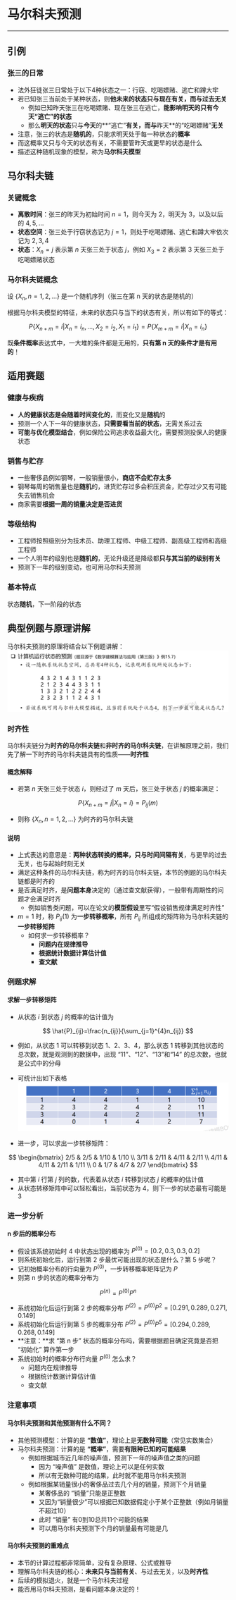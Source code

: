 # 马尔科夫预测

---

## 引例

### 张三的日常

- 法外狂徒张三日常处于以下4种状态之一：行窃、吃喝嫖赌、逃亡和蹲大牢
- 若已知张三当前处于某种状态，则**他未来的状态只与现在有关，而与过去无关**
  - 例如已知昨天张三在吃喝嫖赌、现在张三在逃亡，**能影响明天的只有今天“逃亡”的状态**
  - 那么**明天的状态**只与**今天**的**“逃亡”**有关，而与**昨天**的“吃喝嫖赌”**无关**
- 注意，张三的状态是**随机的**，只能求明天处于每一种状态的**概率**
- 而这概率又只与今天的状态有关，不需要管昨天或更早的状态是什么
- 描述这种随机现象的模型，称为**马尔科夫模型**

## 马尔科夫链

### 关键概念

- **离散时间**：张三的昨天为初始时间 $n=1$，则今天为 $2$，明天为 $3$，以及以后的 $4,5,...$
- **状态空间**：张三处于行窃状态记为 $j=1$，则处于吃喝嫖赌、逃亡和蹲大牢依次记为 $2,3,4$
- **状态**：$X_n=j$ 表示第 $n$ 天张三处于状态 $j$，例如 $X_3=2$ 表示第 3 天张三处于吃喝嫖赌状态

### 马尔科夫链概念

设 $\{X_n,n=1,2,...\}$ 是一个随机序列（张三在第 n 天的状态是随机的）

根据马尔科夫模型的特征，未来的状态只与当下的状态有关，所以有如下的等式：

$$
  P\{X_{n+m}=i|X_n=i_n,...,X_2=i_2,X_1=i_1\}=P\{X_{m+m}=i|X_n=i_n\}
$$

既**条件概率**表达式中，一大堆的条件都是无用的，**只有第 n 天的条件才是有用的**！

## 适用赛题

### 健康与疾病

- **人的健康状态是会随着时间变化的**，而变化又是**随机**的
- 预测一个人下一年的健康状态，**只需要看当前的状态**，无需关系过去
- **可能与优化模型结合**，例如保险公司追求收益最大化，需要预测投保人的健康状态

### 销售与贮存

- 一些奢侈品例如钢琴，一般销量很小，**商店不会贮存太多**
- 钢琴每周的销售量也是**随机**的，进货贮存过多会积压资金，贮存过少又有可能失去销售机会
- 商家需要**根据一周的销量决定是否进货**

### 等级结构

- 工程师按照级别分为技术员、助理工程师、中级工程师、副高级工程师和高级工程师
- 一个人明年的级别也是**随机的**，无论升级还是降级都**只与其当前的级别有关**
- 预测下一年的级别变动，也可用马尔科夫预测

### 基本特点

状态**随机**，下一阶段的状态

## 典型例题与原理讲解

马尔科夫预测的原理将结合以下例题讲解：
![例题](例题.png "例题")

### 时齐性

马尔科夫链分为**时齐的马尔科夫链**和**非时齐的马尔科夫链**，在讲解原理之前，我们先了解一下时齐的马尔科夫链具有的性质——**时齐性**

#### 概念解释

- 若第 $n$ 天张三处于状态 $i$，则经过了 $m$ 天后，张三处于状态 $j$ 的概率满足：

$$
  P\{X_{n+m}=j|X_n=i\}=P_{ij}(m)
$$

- 则称 $\{X_n,n=1,2,...\}$ 为时齐的马尔科夫链

#### 说明

- 上式表达的意思是：**两种状态转换的概率，只与时间间隔有关**，与更早的过去无关，也与起始时刻无关
- 满足这种条件的马尔科夫链，称为时齐的马尔科夫链，本节的例题的马尔科夫链都是时齐的
- 是否满足时齐，是**问题本身**决定的（通过查文献获得），一般带有周期性的问题才会满足时齐
  - 例如销售类问题，可以在论文的**模型假设**里写“假设销售规律满足时齐性”
- $m=1$ 时，称 $P_{ij}(1)$ 为**一步转移概率**，所有 $P_{ij}$ 所组成的矩阵称为马尔科夫链的**一步转移矩阵**
  - 如何求一步转移概率？
    - **问题内在规律推导**
    - **根据统计数据计算估计值**
    - **查文献**

### 例题求解

#### 求解一步转移矩阵

- 从状态 $i$ 到状态 $j$ 的概率的估计值为

$$
  \hat{P}_{ij}=\frac{n_{ij}}{\sum_{j=1}^{4}n_{ij}}
$$

- 例如，从状态 1 可以转移到状态 1、2、3、4，那么状态 1 转移到其他状态的总次数，就是观测到的数据中，出现 “11”、“12”、“13”和“14” 的总次数，也就是公式中的分母

- 可统计出如下表格
![数据统计表格](数据统计表格.png "数据统计表格")

- 进一步，可以求出一步转移矩阵：

$$
  \begin{bmatrix}
  2/5 & 2/5 & 1/10 & 1/10 \\
  3/11 & 2/11 & 4/11 & 2/11 \\
  4/11 & 4/11 & 2/11 & 1/11 \\
  0 & 1/7 & 4/7 & 2/7
  \end{bmatrix}
$$

- 其中第 $i$ 行第 $j$ 列的数，代表着从状态 $i$ 转移到状态 $j$ 的概率的估计值
- 从状态转移矩阵中可以轻松看出，当前状态为 4，则下一步的状态最有可能是 3

### 进一步分析

#### n 步后的概率分布

- 假设该系统初始时 4 中状态出现的概率为 $P^{(0)}=[0.2,0.3,0.3,0.2]$
- 则系统初始化后，运行到第 2 步最优可能出现的状态是什么？第 5 步呢？
- 记初始概率分布的行向量为 $P^{(0)}$，一步转移概率矩阵记为 $P$
- 则第 n 步的状态的概率分布为

$$
  P^{(n)}=P^{(0)}P^n
$$

- 系统初始化后运行到第 2 步的概率分布 $P^{(2)}=P^{(0)}P^2=[0.291,0.289,0.271,0.149]$
- 系统初始化后运行到第 5 步的概率分布 $P^{(2)}=P^{(0)}P^5=[0.294,0.289,0.268,0.149]$
- **注意：**求 “第 n 步” 状态的概率分布吗，需要根据题目确定究竟是否把 “初始化” 算作第一步
- 系统初始时的概率分布行向量 $P^{(0)}$ 怎么求？
  - 问题内在规律推导
  - 根据统计数据计算估计值
  - 查文献

### 注意事项

#### 马尔科夫预测和其他预测有什么不同？

- 其他预测模型：计算的是 **“数值”**，理论上是**无数种可能**（常见实数集合）
- 马尔科夫预测：计算的是 **“概率”**，需要**有限种已知的可能结果**
  - 例如根据城市近几年的噪声值，预测下一年的噪声值之类的问题
    - 因为 “噪声值” 是数值，理论上可以是任何实数
    - 所以有无数种可能的结果，此时就不能用马尔科夫预测
  - 例如根据某销量很小的奢侈品过去几个月的销量，预测下个月销量
    - 某奢侈品的 “销量”只能是正整数
    - 又因为“销量很少”可以根据已知数据假定小于某个正整数（例如月销量不超过10）
    - 此时 “销量” 有0到10总共11个可能的结果
    - 可以用马尔科夫预测下个月的销量最有可能是几

#### 马尔科夫预测的重难点

- 本节的计算过程都非常简单，没有复杂原理、公式或推导
- 理解马尔科夫链的核心：**未来只与当前有关**、与过去无关，以及**时齐性**
- 后续的模拟退火，就是一个马尔科夫过程
- 能否用马尔科夫预测，是看问题本身决定的！
